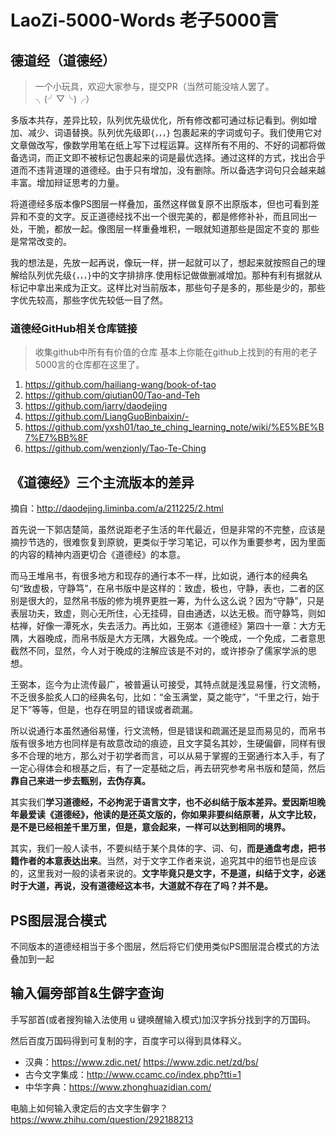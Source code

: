 # LaoZi-5000-Words 老子5000言

## 德道经（道德经）

> 一个小玩具，欢迎大家参与，提交PR（当然可能没啥人罢了。╮(╯▽╰)╭）

多版本共存，差异比较，队列优先级优化，所有修改都可通过标记看到。例如增加、减少、词语替换。队列优先级即`{，，，}` 包裹起来的字词或句子。我们使用它对文章做改写，像数学用笔在纸上写下过程运算。这样所有不用的、不好的词都将做备选词，而正文即不被标记包裹起来的词是最优选择。通过这样的方式，找出合乎道而不违背道理的道德经。由于只有增加，没有删除。所以备选字词句只会越来越丰富。增加辩证思考的力量。

将道德经多版本像PS图层一样叠加，虽然这样做复原不出原版本，但也可看到差异和不变的文字。反正道德经找不出一个很完美的，都是修修补补，而且同出一处，干脆，都放一起。像图层一样重叠堆积，一眼就知道那些是固定不变的 那些是常常改变的。

我的想法是，先放一起再说，像玩一样，拼一起就可以了，想起来就按照自己的理解给队列优先级`{，，，}`中的文字排排序.使用标记做做删减增加。那种有利有据就从标记中拿出来成为正文。这样比对当前版本，那些句子是多的，那些是少的，那些字优先较高，那些字优先较低一目了然。

### 道德经GitHub相关仓库链接

> 收集github中所有有价值的仓库
> 基本上你能在github上找到的有用的老子5000言的仓库都在这里了。

1. https://github.com/hailiang-wang/book-of-tao
2. https://github.com/qiutian00/Tao-and-Teh
3. https://github.com/jarry/daodejing
4. https://github.com/LiangGuoBinbaixin/-
5. https://github.com/yxsh01/tao_te_ching_learning_note/wiki/%E5%BE%B7%E7%BB%8F
6. https://github.com/wenzionly/Tao-Te-Ching


## 《道德经》三个主流版本的差异

摘自：http://daodejing.liminba.com/a/211225/2.html

首先说一下郭店楚简，虽然说距老子生活的年代最近，但是非常的不完整，应该是摘抄节选的，很难恢复到原貌，更类似于学习笔记，可以作为重要参考，因为里面的内容的精神内涵更切合《道德经》的本意。

而马王堆帛书，有很多地方和现存的通行本不一样，比如说，通行本的经典名句“致虚极，守静笃”，在帛书版中是这样的：致虚，极也，守静，表也，二者的区别是很大的，显然帛书版的修为境界更胜一筹，为什么这么说？因为“守静”，只是表层功夫，致虚，则心无所住，心无挂碍，自由通透，以达无极。而守静笃，则如枯禅，好像一潭死水，失去活力。再比如，王弼本《道德经》第四十一章：大方无隅，大器晚成，而帛书版是大方无隅，大器免成。一个晚成，一个免成，二者意思截然不同，显然，今人对于晚成的注解应该是不对的，或许掺杂了儒家学派的思想。

王弼本，迄今为止流传最广，被普遍认可接受，其特点就是浅显易懂，行文流畅，不乏很多脍炙人口的经典名句，比如：“金玉满堂，莫之能守”，“千里之行，始于足下”等等，但是，也存在明显的错误或者疏漏。

所以说通行本虽然通俗易懂，行文流畅，但是错误和疏漏还是显而易见的，而帛书版有很多地方也同样是有故意改动的痕迹，且文字莫名其妙，生硬偏僻，同样有很多不合理的地方，那么对于初学者而言，可以从易于掌握的王弼通行本入手，有了一定心得体会和根基之后，有了一定基础之后，再去研究参考帛书版和楚简，然后**靠自己来进一步去甄别，去伪存真。**

其实我们**学习道德经，不必拘泥于语言文字，也不必纠结于版本差异。爱因斯坦晚年最爱读《道德经》，他读的是还英文版的，你如果非要纠结原著，从文字比较，是不是已经相差千里万里，但是，意会起来，一样可以达到相同的境界。**

其实，我们一般人读书，不要纠结于某个具体的字、词、句，**而是通盘考虑，把书籍作者的本意表达出来**。当然，对于文字工作者来说，追究其中的细节也是应该的，这里我对一般的读者来说的。**文字毕竟只是文字，不是道，纠结于文字，必迷时于大道，再说，没有道德经这本书，大道就不存在了吗？并不是。**

## PS图层混合模式

不同版本的道德经相当于多个图层，然后将它们使用类似PS图层混合模式的方法叠加到一起



## 输入偏旁部首&生僻字查询

手写部首(或者搜狗输入法使用 u 键唤醒输入模式)加汉字拆分找到字的万国码。

然后百度万国码得到可复制的字，百度字可以得到具体释义。

- 汉典：https://www.zdic.net/  https://www.zdic.net/zd/bs/
- 古今文字集成：http://www.ccamc.co/index.php?tti=1
- 中华字典：https://www.zhonghuazidian.com/  

电脑上如何输入隶定后的古文字生僻字？https://www.zhihu.com/question/292188213